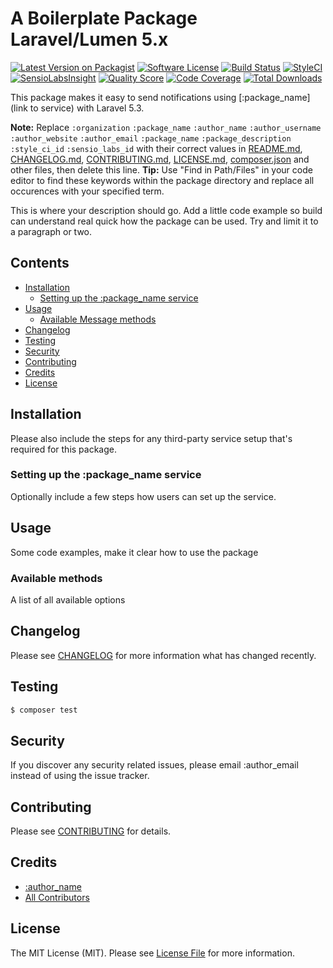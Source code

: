 # A Boilerplate Package Laravel/Lumen 5.x

[![Latest Version on Packagist](https://img.shields.io/packagist/v/:organization/:package_name.svg?style=flat-square)](https://packagist.org/packages/:organization/:package_name)
[![Software License](https://img.shields.io/badge/license-MIT-brightgreen.svg?style=flat-square)](LICENSE.md)
[![Build Status](https://img.shields.io/travis/:organization/:package_name/master.svg?style=flat-square)](https://travis-ci.org/:organization/:package_name)
[![StyleCI](https://styleci.io/repos/:style_ci_id/shield)](https://styleci.io/repos/:style_ci_id)
[![SensioLabsInsight](https://img.shields.io/sensiolabs/i/:sensio_labs_id.svg?style=flat-square)](https://insight.sensiolabs.com/projects/:sensio_labs_id)
[![Quality Score](https://img.shields.io/scrutinizer/g/:organization/:package_name.svg?style=flat-square)](https://scrutinizer-ci.com/g/:organization/:package_name)
[![Code Coverage](https://img.shields.io/scrutinizer/coverage/g/:organization/:package_name/master.svg?style=flat-square)](https://scrutinizer-ci.com/g/:organization/:package_name/?branch=master)
[![Total Downloads](https://img.shields.io/packagist/dt/:organization/:package_name.svg?style=flat-square)](https://packagist.org/packages/:organization/:package_name)

This package makes it easy to send notifications using [:package_name](link to service) with Laravel 5.3.

**Note:** Replace ```:organization``` ```:package_name``` ```:author_name``` ```:author_username``` ```:author_website``` ```:author_email``` ```:package_name``` ```:package_description``` ```:style_ci_id``` ```:sensio_labs_id``` with their correct values in [README.md](README.md), [CHANGELOG.md](CHANGELOG.md), [CONTRIBUTING.md](CONTRIBUTING.md), [LICENSE.md](LICENSE.md), [composer.json](composer.json) and other files, then delete this line.
**Tip:** Use "Find in Path/Files" in your code editor to find these keywords within the package directory and replace all occurences with your specified term.

This is where your description should go. Add a little code example so build can understand real quick how the package can be used. Try and limit it to a paragraph or two.



## Contents

- [Installation](#installation)
	- [Setting up the :package_name service](#setting-up-the-:package_name-service)
- [Usage](#usage)
	- [Available Message methods](#available-message-methods)
- [Changelog](#changelog)
- [Testing](#testing)
- [Security](#security)
- [Contributing](#contributing)
- [Credits](#credits)
- [License](#license)


## Installation

Please also include the steps for any third-party service setup that's required for this package.

### Setting up the :package_name service

Optionally include a few steps how users can set up the service.

## Usage

Some code examples, make it clear how to use the package

### Available methods

A list of all available options

## Changelog

Please see [CHANGELOG](CHANGELOG.md) for more information what has changed recently.

## Testing

``` bash
$ composer test
```

## Security

If you discover any security related issues, please email :author_email instead of using the issue tracker.

## Contributing

Please see [CONTRIBUTING](CONTRIBUTING.md) for details.

## Credits

- [:author_name](https://github.com/:author_username)
- [All Contributors](../../contributors)

## License

The MIT License (MIT). Please see [License File](LICENSE.md) for more information.

